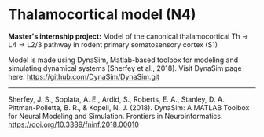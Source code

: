 # Thalamocortical model (N4)

**Master's internship project:** Model of the canonical thalamocortical Th -> L4 -> L2/3 pathway in rodent primary somatosensory cortex (S1)

Model is made using DynaSim, Matlab-based toolbox for modeling and simulating dynamical systems (Sherfey et al., 2018). 
Visit DynaSim page here: https://github.com/DynaSim/DynaSim.git




----------------------------------
Sherfey, J. S., Soplata, A. E., Ardid, S., Roberts, E. A., Stanley, D. A., Pittman-Polletta, B. R., & Kopell, N. J. (2018). 
DynaSim: A MATLAB Toolbox for Neural Modeling and Simulation. Frontiers in Neuroinformatics. https://doi.org/10.3389/fninf.2018.00010
